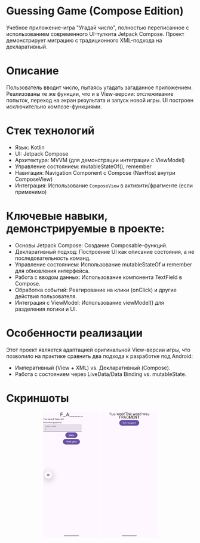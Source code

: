 # Guessing Game (Compose Edition)
Учебное приложение-игра "Угадай число", полностью переписанное с использованием современного UI-тулкита Jetpack Compose. Проект демонстрирует миграцию с традиционного XML-подхода на декларативный.

# Описание
Пользователь вводит число, пытаясь угадать загаданное приложением. Реализованы те же функции, что и в View-версии: отслеживание попыток, переход на экран результата и запуск новой игры. UI построен исключительно композе-функциями.

# Стек технологий
- Язык: Kotlin
- UI: Jetpack Compose
- Архитектура: MVVM (для демонстрации интеграции с ViewModel)
- Управление состоянием: mutableStateOf(), remember
- Навигация: Navigation Component с Compose (NavHost внутри ComposeView)
- Интеграция: Использование `ComposeView` в активити/фрагменте (если применимо)

# Ключевые навыки, демонстрируемые в проекте:
- Основы Jetpack Compose: Создание Composable-функций.
- Декларативный подход: Построение UI как описание состояния, а не последовательность команд.
- Управление состоянием: Использование mutableStateOf и remember для обновления интерфейса.
- Работа с вводом данных: Использование компонента TextField в Compose.
- Обработка событий: Реагирование на клики (onClick) и другие действия пользователя.
- Интеграция с ViewModel: Использование viewModel() для разделения логики и UI.

# Особенности реализации
Этот проект является адаптацией оригинальной View-версии игры, что позволило на практике сравнить два подхода к разработке под Android:
- Императивный (View + XML) vs. Декларативный (Compose).
- Работа с состоянием через LiveData/Data Binding vs. mutableState.

# Скриншоты
<p align="center">
  <img src="screenshots/Resume_game_screen.png" width="30%" />
  <img src="screenshots/Finish_game_screen.png" width="30%" />
</p>
